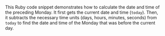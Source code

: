 This Ruby code snippet demonstrates how to calculate the date and time of the preceding Monday. It first gets the current date and time (`today`). Then, it subtracts the necessary time units (days, hours, minutes, seconds) from `today` to find the date and time of the Monday that was before the current day.